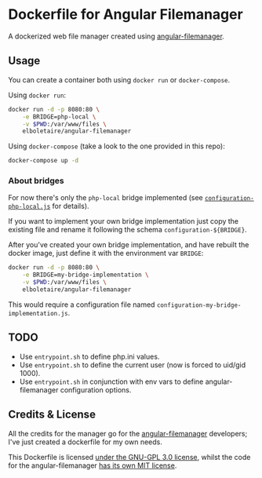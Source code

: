 Dockerfile for Angular Filemanager
==================================

A dockerized web file manager created using
[angular-filemanager][angular-filemanager].

Usage
-----

You can create a container both using `docker run` or `docker-compose`.

Using `docker run`:

~~~bash
docker run -d -p 8080:80 \
    -e BRIDGE=php-local \
    -v $PWD:/var/www/files \
    elboletaire/angular-filemanager
~~~

Using `docker-compose` (take a look to the one provided in this repo):

~~~bash
docker-compose up -d
~~~

### About bridges

For now there's only the `php-local` bridge implemented (see
[`configuration-php-local.js`][php-local config] for details).

If you want to implement your own bridge implementation just copy the existing
file and rename it following the schema `configuration-${BRIDGE}`.

After you've created your own bridge implementation, and have rebuilt the docker
image, just define it with the environment var `BRIDGE`:

~~~bash
docker run -d -p 8080:80 \
    -e BRIDGE=my-bridge-implementation \
    -v $PWD:/var/www/files \
    elboletaire/angular-filemanager
~~~

This would require a configuration file named
`configuration-my-bridge-implementation.js`.

TODO
----

- Use `entrypoint.sh` to define php.ini values.
- Use `entrypoint.sh` to define the current user (now is forced to uid/gid 1000).
- Use `entrypoint.sh` in conjunction with env vars to define angular-filemanager
  configuration options.

Credits & License
-----------------

All the credits for the manager go for the [angular-filemanager][angular-filemanager]
developers; I've just created a dockerfile for my own needs.

This Dockerfile is licensed [under the GNU-GPL 3.0 license][LICENSE], whilst
the code for the angular-filemanager
[has its own MIT license][angular-filemanager license].

[angular-filemanager]: https://github.com/joni2back/angular-filemanager
[angular-filemanager license]: https://github.com/joni2back/angular-filemanager/blob/master/LICENSE

[php-local config]: ./templates/configuration-php-local.js
[LICENSE]: ./LICENSE
